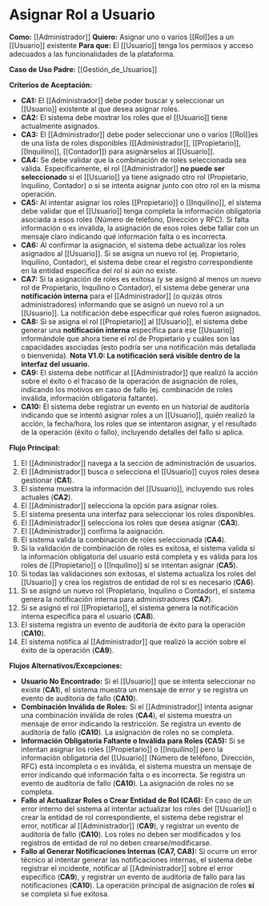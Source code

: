 # Asignar Rol a Usuario

**Como:** [[Administrador]]
**Quiero:** Asignar uno o varios [[Rol]]es a un [[Usuario]] existente
**Para que:** El [[Usuario]] tenga los permisos y acceso adecuados a las funcionalidades de la plataforma.

**Caso de Uso Padre:** [[Gestión_de_Usuarios]]

**Criterios de Aceptación:**

*   **CA1:** El [[Administrador]] debe poder buscar y seleccionar un [[Usuario]] existente al que desea asignar roles.
*   **CA2:** El sistema debe mostrar los roles que el [[Usuario]] tiene actualmente asignados.
*   **CA3:** El [[Administrador]] debe poder seleccionar uno o varios [[Rol]]es de una lista de roles disponibles ([[Administrador]], [[Propietario]], [[Inquilino]], [[Contador]]) para asignárselos al [[Usuario]].
*   **CA4:** Se debe validar que la combinación de roles seleccionada sea válida. Específicamente, el rol [[Administrador]] **no puede ser seleccionado** si el [[Usuario]] ya tiene asignado otro rol (Propietario, Inquilino, Contador) o si se intenta asignar junto con otro rol en la misma operación.
*   **CA5:** Al intentar asignar los roles [[Propietario]] o [[Inquilino]], el sistema debe validar que el [[Usuario]] tenga completa la información obligatoria asociada a esos roles (Número de teléfono, Dirección y RFC). Si falta información o es inválida, la asignación de esos roles debe fallar con un mensaje claro indicando qué información falta o es incorrecta.
*   **CA6:** Al confirmar la asignación, el sistema debe actualizar los roles asignados al [[Usuario]]. Si se asigna un nuevo rol (ej. Propietario, Inquilino, Contador), el sistema debe crear el registro correspondiente en la entidad específica del rol si aún no existe.
*   **CA7:** Si la asignación de roles es exitosa (y se asignó al menos un nuevo rol de Propietario, Inquilino o Contador), el sistema debe generar una **notificación interna** para el [[Administrador]] (o quizás otros administradores) informando que se asignó un nuevo rol a un [[Usuario]]. La notificación debe especificar qué roles fueron asignados.
*   **CA8:** Si se asigna el rol [[Propietario]] al [[Usuario]], el sistema debe generar una **notificación interna** específica para ese [[Usuario]] informándole que ahora tiene el rol de Propietario y cuáles son las capacidades asociadas (esto podría ser una notificación más detallada o bienvenida). **Nota V1.0: La notificación será visible dentro de la interfaz del usuario.**
*   **CA9:** El sistema debe notificar al [[Administrador]] que realizó la acción sobre el éxito o el fracaso de la operación de asignación de roles, indicando los motivos en caso de fallo (ej. combinación de roles inválida, información obligatoria faltante).
*   **CA10:** El sistema debe registrar un evento en un historial de auditoría indicando que se intentó asignar roles a un [[Usuario]], quién realizó la acción, la fecha/hora, los roles que se intentaron asignar, y el resultado de la operación (éxito o fallo), incluyendo detalles del fallo si aplica.

**Flujo Principal:**

1.  El [[Administrador]] navega a la sección de administración de usuarios.
2.  El [[Administrador]] busca o selecciona el [[Usuario]] cuyos roles desea gestionar (**CA1**).
3.  El sistema muestra la información del [[Usuario]], incluyendo sus roles actuales (**CA2**).
4.  El [[Administrador]] selecciona la opción para asignar roles.
5.  El sistema presenta una interfaz para seleccionar los roles disponibles.
6.  El [[Administrador]] selecciona los roles que desea asignar (**CA3**).
7.  El [[Administrador]] confirma la asignación.
8.  El sistema valida la combinación de roles seleccionada (**CA4**).
9.  Si la validación de combinación de roles es exitosa, el sistema valida si la información obligatoria del usuario está completa y es válida para los roles de [[Propietario]] o [[Inquilino]] si se intentan asignar (**CA5**).
10. Si todas las validaciones son exitosas, el sistema actualiza los roles del [[Usuario]] y crea los registros de entidad de rol si es necesario (**CA6**).
11. Si se asignó un nuevo rol (Propietario, Inquilino o Contador), el sistema genera la notificación interna para administradores (**CA7**).
12. Si se asignó el rol [[Propietario]], el sistema genera la notificación interna específica para el usuario (**CA8**).
13. El sistema registra un evento de auditoría de éxito para la operación (**CA10**).
14. El sistema notifica al [[Administrador]] que realizó la acción sobre el éxito de la operación (**CA9**).

**Flujos Alternativos/Excepciones:**

*   **Usuario No Encontrado:** Si el [[Usuario]] que se intenta seleccionar no existe (**CA1**), el sistema muestra un mensaje de error y se registra un evento de auditoría de fallo (**CA10**).
*   **Combinación Inválida de Roles:** Si el [[Administrador]] intenta asignar una combinación inválida de roles (**CA4**), el sistema muestra un mensaje de error indicando la restricción. Se registra un evento de auditoría de fallo (**CA10**). La asignación de roles no se completa.
*   **Información Obligatoria Faltante o Inválida para Roles (CA5):** Si se intentan asignar los roles [[Propietario]] o [[Inquilino]] pero la información obligatoria del [[Usuario]] (Número de teléfono, Dirección, RFC) está incompleta o es inválida, el sistema muestra un mensaje de error indicando qué información falta o es incorrecta. Se registra un evento de auditoría de fallo (**CA10**). La asignación de roles no se completa.
*   **Fallo al Actualizar Roles o Crear Entidad de Rol (CA6):** En caso de un error interno del sistema al intentar actualizar los roles del [[Usuario]] o crear la entidad de rol correspondiente, el sistema debe registrar el error, notificar al [[Administrador]] (**CA9**), y registrar un evento de auditoría de fallo (**CA10**). Los roles no deben ser modificados y los registros de entidad de rol no deben crearse/modificarse.
*   **Fallo al Generar Notificaciones Internas (CA7, CA8):** Si ocurre un error técnico al intentar generar las notificaciones internas, el sistema debe registrar el incidente, notificar al [[Administrador]] sobre el error específico (**CA9**), y registrar un evento de auditoría de fallo para las notificaciones (**CA10**). La operación principal de asignación de roles **sí** se completa si fue exitosa.
